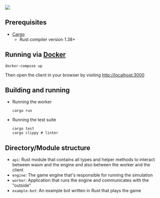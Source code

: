 ![](https://github.com/snorrwe/caolo-backend/workflows/Rust/badge.svg)

## Prerequisites

- [Cargo](https://doc.rust-lang.org/cargo/getting-started/installation.html)
    - Rust compiler version 1.38+

## Running via [Docker](https://www.docker.com/)

```
docker-compose up
```

Then open the client in your browser by visiting [http://localhost:3000](http://localhost:3000)

## Building and running

- Running the worker
    ```
    cargo run
    ```

- Running the test suite
    ```
    cargo test
    cargo clippy # linter
    ```

## Directory/Module structure

- `api`: Rust module that contains all types and helper methods to interact between wasm and the engine and also between the worker and the client
- `engine`: The game engine that's responsible for running the simulation
- `worker`: Application that runs the engine and communicates with the "outside"
- `example-bot`: An example bot written in Rust that plays the game
